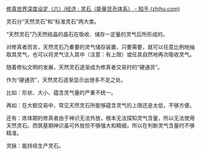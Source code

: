 [修真世界深度设定（六）/经济 : 灵石（能量货币体系） - 知乎 (zhihu.com)](https://zhuanlan.zhihu.com/p/32890919)

灵石分“天然灵石”和“标准灵石”两大类。

“天然灵石”乃天然结晶的晶石在吸收、储存一定量的灵气后所形成的。

对修真者而言，天然灵石乃重要的灵气储存装置，只要需要，就可以任意比例地抽取其灵气，也可以将灵气注入其中（注意：有上限）或任其自然地再次吸收灵气。

随着修仙文明的发展，天然灵石逐渐成为修真者交易时的“硬通货”。

作为“硬通货”，天然灵石逐渐显示出很多不足之处。

比如：形状、大小、蕴含灵气量的严重不统一。

再如：在大额交易中，常见天然灵石所能够蕴含灵气的上限还是太低，不够方便。

还有：炼体期的修真者由于神识无法外放，根本无法探知灵气含量，所以无法使用天然灵石。而筑基期神识虽可外放但不够强大和精细，所以在判断灵气含量时不够精准。



灵脉：能持续生产灵石。